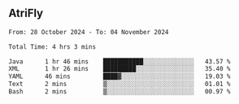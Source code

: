## AtriFly

<!--START_SECTION:waka-->

```txt
From: 28 October 2024 - To: 04 November 2024

Total Time: 4 hrs 3 mins

Java      1 hr 46 mins    ███████████░░░░░░░░░░░░░░   43.57 %
XML       1 hr 26 mins    █████████░░░░░░░░░░░░░░░░   35.40 %
YAML      46 mins         ████▓░░░░░░░░░░░░░░░░░░░░   19.03 %
Text      2 mins          ▒░░░░░░░░░░░░░░░░░░░░░░░░   01.01 %
Bash      2 mins          ▒░░░░░░░░░░░░░░░░░░░░░░░░   00.97 %
```

<!--END_SECTION:waka-->

